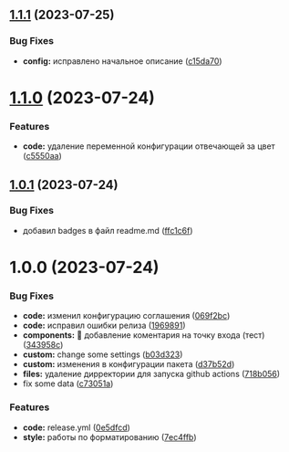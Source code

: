## [1.1.1](https://github.com/evrika-company/Evrika_Standarts/compare/v1.1.0...v1.1.1) (2023-07-25)


### Bug Fixes

* **config:** исправлено начальное описание ([c15da70](https://github.com/evrika-company/Evrika_Standarts/commit/c15da70d30dd4929006c674b0b3e8d0d0e1746bd))

# [1.1.0](https://github.com/evrika-company/Evrika_Standarts/compare/v1.0.1...v1.1.0) (2023-07-24)


### Features

* **code:** удаление переменной конфигурации отвечающей за цвет ([c5550aa](https://github.com/evrika-company/Evrika_Standarts/commit/c5550aaebbbda213125e99848ac55139930d3670))

## [1.0.1](https://github.com/evrika-company/Evrika_Standarts/compare/v1.0.0...v1.0.1) (2023-07-24)


### Bug Fixes

* добавил badges в файл readme.md ([ffc1c6f](https://github.com/evrika-company/Evrika_Standarts/commit/ffc1c6fcb95d1073ddb94f9053b6b0687ca64247))

# 1.0.0 (2023-07-24)


### Bug Fixes

* **code:** изменил конфигурацию соглашения ([069f2bc](https://github.com/evrika-company/Evrika_Standarts/commit/069f2bcd53caf23722176694e722c9c99a7e65d8))
* **code:** исправил ошибки релиза ([1969891](https://github.com/evrika-company/Evrika_Standarts/commit/196989185122fb39c2684e349a9e0e3d1d0be7ad))
* **components:** :bug: добавление коментария на точку входа (тест) ([343958c](https://github.com/evrika-company/Evrika_Standarts/commit/343958c8dea7a9bc7be252ecee21b19f24061847))
* **custom:** change some settings ([b03d323](https://github.com/evrika-company/Evrika_Standarts/commit/b03d3238e1e79a33581295755c72576f33213818))
* **custom:** изменения в конфигурации пакета ([d37b52d](https://github.com/evrika-company/Evrika_Standarts/commit/d37b52dbcf506e908d13918fb3d6678d7e94a99b))
* **files:** удаление дирректории для запуска github actions ([718b056](https://github.com/evrika-company/Evrika_Standarts/commit/718b056e5202815c83d1b3fd939e97f9b63c2d71))
* fix some data ([c73051a](https://github.com/evrika-company/Evrika_Standarts/commit/c73051aaf52bc99ec11ead4fd48fdebcebd6e03c))


### Features

* **code:** release.yml ([0e5dfcd](https://github.com/evrika-company/Evrika_Standarts/commit/0e5dfcd1c3dbcaac8e48eddc40290a6a7cccfa0f))
* **style:** работы по форматированию ([7ec4ffb](https://github.com/evrika-company/Evrika_Standarts/commit/7ec4ffbdfef8df99bff828fbb199330f4730a64d))
